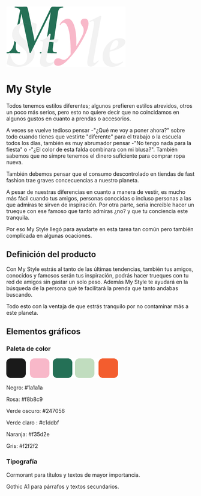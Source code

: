 ![](./src/images/logo_mobile.png)

# My Style

Todos tenemos estilos diferentes; algunos prefieren estilos atrevidos, otros un poco más serios, pero esto no quiere decir que no coincidamos en algunos gustos en cuanto a prendas o accesorios.

A veces se vuelve tedioso pensar -"¿Qué me voy a poner ahora?" sobre todo cuando tienes que vestirte "diferente" para el trabajo o la escuela todos los días, también es muy abrumador pensar -"No tengo nada para la fiesta" o -"¿El color de esta falda combinara con mi blusa?". También sabemos que no simpre tenemos el dinero suficiente para comprar ropa nueva.

También debemos pensar que el consumo descontrolado en tiendas de fast fashion trae graves concecuencias a nuestro planeta.

A pesar de nuestras diferencias en cuanto a manera de vestir, es mucho más fácil cuando tus amigos, personas conocidas o incluso personas a las que admiras te sirven de inspiración. Por otra parte, sería increible hacer un trueque con ese famoso que tanto admiras ¿no? y que tu conciencia este tranquila.

Por eso My Style llegó para ayudarte en esta tarea tan común pero también complicada en algunas ocaciones.

## Definición del producto

Con My Style estrás al tanto de las últimas tendencias, también tus amigos, conocidos y famosos serán tus inspiración, podrás hacer trueques con tu red de amigos sin gastar un solo peso. Además My Style te ayudará en la búsqueda de la persona qué te facilitará la prenda que tanto andabas buscando.

Todo esto con la ventaja de que estrás tranquilo por no contaminar más a este planeta.

## Elementos gráficos

### Paleta de color

![](./src/images/color_palette.png)

Negro: #1a1a1a

Rosa: #f8b8c9

Verde oscuro: #247056

Verde claro : #c1ddbf

Naranja: #f35d2e

Gris: #f2f2f2

### Tipografía

Cormorant para títulos y textos de mayor importancia.

Gothic A1 para párrafos y textos secundarios.
